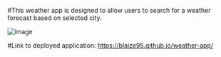 #This weather app is designed to allow users to search for a weather forecast based on selected city. 

![image](https://user-images.githubusercontent.com/118699442/217260932-4bf499a9-8027-4593-b4f4-8ad9addc65b0.png)

#Link to deployed application: https://blaize95.github.io/weather-app/
